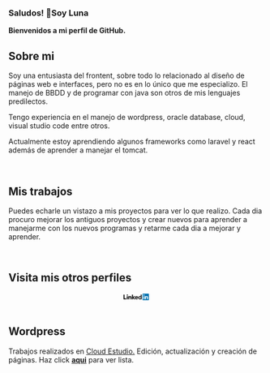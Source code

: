 ### Saludos! 👋Soy Luna

<!--
**LunaGR/LunaGR** is a ✨ _special_ ✨ repository because its `README.md` (this file) appears on your GitHub profile.
-->

<b>Bienvenidos a mi perfil de GitHub.</b>

<h2> Sobre mi </h2>
<p>
  Soy una entusiasta del frontent, sobre todo lo relacionado al diseño de páginas web e interfaces, pero no es en lo único que me especializo.
  El manejo de BBDD y de programar con java son otros de mis lenguajes predilectos.

  Tengo experiencia en el manejo de wordpress, oracle database, cloud, visual studio code entre otros.

  Actualmente estoy aprendiendo algunos frameworks como laravel y react además de aprender a manejar el tomcat.
  
</p> </br>

<h2> Mis trabajos </h2>
<p>
   Puedes echarle un vistazo a mis proyectos para ver lo que realizo. Cada dia procuro mejorar los antiguos proyectos y crear nuevos para
  aprender a manejarme con los nuevos programas y retarme cada dia a mejorar y aprender.

</p></br>


  <h2> Visita mis otros perfiles </h2> 

<a href="https://www.linkedin.com/in/luna-gallardo-rendon/" title="mi perfil linkedin">
  <center>
  <img src="linkedin-logo-3.png"
       width="10%"
       height="10%">
  </center>
</a></br>

<h2> Wordpress </h2>
<p> Trabajos realizados en <a href= "https://www.cloudestudio.es/" title="cloud estudio">Cloud Estudio.</a> Edición, actualización y creación de páginas.
  Haz click <b><a href="/wordpress/wp.html">aqui</a></b> para ver lista.

  

